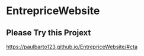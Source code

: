 # EntrepriceWebsite

## Please Try this Projext

https://paulbarto123.github.io/EntrepriceWebsite/#cta

